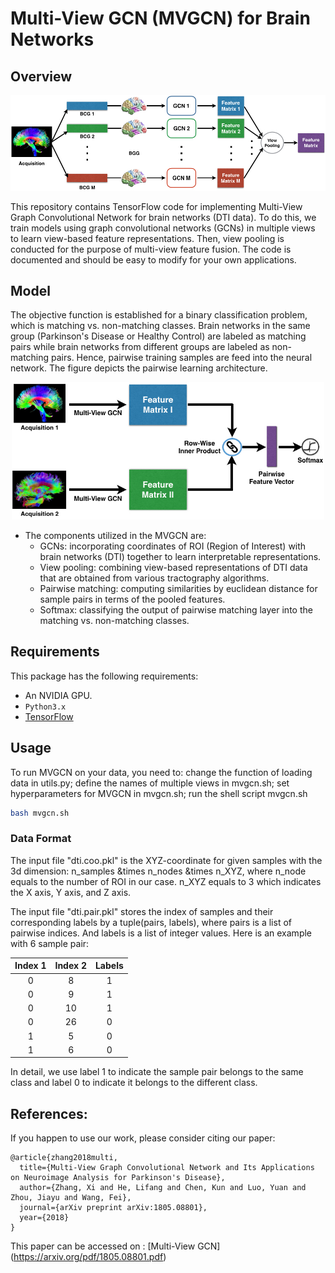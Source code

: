 # Multi-View GCN (MVGCN) for Brain Networks

## Overview
<p align="center"><img src="images/GCN.png" alt="Multi-View GCN" width="600"></p>

This repository contains TensorFlow code for implementing Multi-View Graph Convolutional Network for brain networks (DTI data). To do this, we train models using graph convolutional networks (GCNs) in multiple views to learn view-based feature representations. Then, view pooling is conducted for the purpose of multi-view feature fusion. The code is documented and should be easy to modify for your own applications.      

## Model
The objective function is established for a binary classification problem, which is matching vs. non-matching classes. Brain networks in the same group (Parkinson's Disease or Healthy Control) are labeled as matching pairs while brain networks from different groups are labeled as non-matching pairs. Hence, pairwise training samples are feed into the neural network. The figure depicts the pairwise learning architecture.  

<p align="center"><img src="images/overall.png" alt="Pairwise Learning Architecture" width="500"></p>

* The components utilized in the MVGCN are:
    * GCNs: incorporating coordinates of ROI (Region of Interest) with brain networks (DTI) together to learn interpretable representations.  
    * View pooling: combining view-based representations of DTI data that are obtained from various tractography algorithms.  
    * Pairwise matching: computing similarities by euclidean distance for sample pairs in terms of the pooled features.  
    * Softmax: classifying the output of pairwise matching layer into the matching vs. non-matching classes.

## Requirements
This package has the following requirements:
* An NVIDIA GPU.
* `Python3.x`
* [TensorFlow](https://github.com/tensorflow/tensorflow)

## Usage
To run MVGCN on your data, you need to: change the function of loading data in utils.py; define the names of multiple views in mvgcn.sh; set hyperparameters for MVGCN in mvgcn.sh; run the shell script mvgcn.sh
```bash
bash mvgcn.sh
```
### Data Format
The input file "dti.coo.pkl" is the XYZ-coordinate for given samples with the 3d dimension: n_samples &times n_nodes &times n_XYZ, where n_node equals to the number of ROI in our case. n_XYZ equals to 3 which indicates the X axis, Y axis, and Z axis. 

The input file "dti.pair.pkl" stores the index of samples and their corresponding labels by a tuple(pairs, labels), where pairs is a list of pairwise indices. And labels is a list of integer values. Here is an example with 6 sample pair: 

| Index 1   | Index 2   | Labels      |  
|:---------:|:---------:|:-----------:|
|         0 |         8 |           1 | 
|         0 |         9 |           1 | 
|         0 |        10 |           1 |  
|         0 |        26 |           0 |  
|         1 |         5 |           0 | 
|         1 |         6 |           0 | 

In detail, we use label 1 to indicate the sample pair belongs to the same class and label 0 to indicate it belongs to the different class.

## References: 
If you happen to use our work, please consider citing our paper: 
```
@article{zhang2018multi,
  title={Multi-View Graph Convolutional Network and Its Applications on Neuroimage Analysis for Parkinson's Disease},
  author={Zhang, Xi and He, Lifang and Chen, Kun and Luo, Yuan and Zhou, Jiayu and Wang, Fei},
  journal={arXiv preprint arXiv:1805.08801},
  year={2018}
}
```
This paper can be accessed on : [Multi-View GCN] (https://arxiv.org/pdf/1805.08801.pdf)
